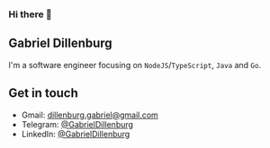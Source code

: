### Hi there 👋

## Gabriel Dillenburg

I'm a software engineer focusing on `NodeJS`/`TypeScript`, `Java` and `Go`.
## Get in touch
- Gmail: dillenburg.gabriel@gmail.com
- Telegram: [@GabrielDillenburg](https://t.me/GabrielDillenburg) 
- LinkedIn: [@GabrielDillenburg](https://br.linkedin.com/in/gabriel-dillenburg-martins-aa46a4158)

